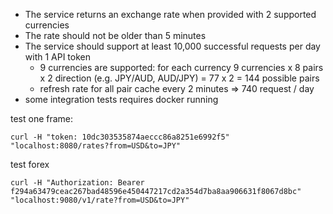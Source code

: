 
- The service returns an exchange rate when provided with 2 supported currencies
- The rate should not be older than 5 minutes
- The service should support at least 10,000 successful requests per day with 1 API token
  - 9 currencies are supported: for each currency 9 currencies x 8 pairs x 2 direction (e.g. JPY/AUD, AUD/JPY) = 77 x 2 = 144 possible pairs
  - refresh rate for all pair cache every 2 minutes => 740 request / day
- some integration tests requires docker running

test one frame:
```
curl -H "token: 10dc303535874aeccc86a8251e6992f5" "localhost:8080/rates?from=USD&to=JPY"
```

test forex
```
curl -H "Authorization: Bearer f294a63479ceac267bad48596e450447217cd2a354d7ba8aa906631f8067d8bc" "localhost:9080/v1/rate?from=USD&to=JPY"
```
